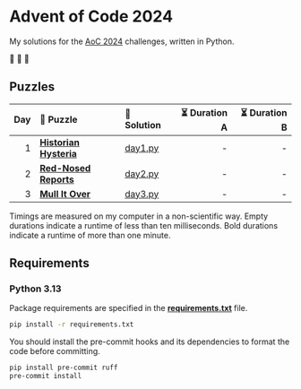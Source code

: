 # Advent of Code 2024

My solutions for the [AoC 2024](https://adventofcode.com/2024) challenges, written in Python.

🎄 🎄 🎄

## Puzzles

| Day | 🧩 Puzzle                                                     | 🐍 Solution            | ⏳ Duration A | ⏳ Duration B |
| --: | :------------------------------------------------------------ | :--------------------- | ------------: | ------------: |
|   1 | **[Historian Hysteria](https://adventofcode.com/2024/day/1)** | [day1.py](src/day1.py) |             - |             - |
|   2 | **[Red-Nosed Reports](https://adventofcode.com/2024/day/2)**  | [day2.py](src/day2.py) |             - |             - |
|   3 | **[Mull It Over](https://adventofcode.com/2024/day/3)**       | [day3.py](src/day3.py) |             - |             - |

Timings are measured on my computer in a non-scientific way.
Empty durations indicate a runtime of less than ten milliseconds.
Bold durations indicate a runtime of more than one minute.

## Requirements

### Python 3.13

Package requirements are specified in the **[requirements.txt](requirements.txt)** file.

```sh
pip install -r requirements.txt
```

You should install the pre-commit hooks and its dependencies to format the code before committing.

```sh
pip install pre-commit ruff
pre-commit install
```
